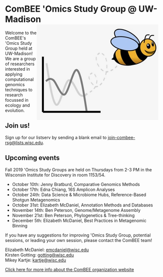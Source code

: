 # ComBEE 'Omics Study Group @ UW-Madison  <img align="right" width="400" src="https://github.com/ComBEE-UW-Madison/OmicsStudyGroup/blob/master/img/combee.jpg">

Welcome to the ComBEE's 'Omics Study Group held at UW-Madison! We are a group of researchers interested in applying computational genomics techniques to research focussed in ecology and evolution. 

## Join us!
Sign up for our listserv by sending a blank email to [join-combee-rsg@lists.wisc.edu](mailto:join-combee-rsg@lists.wisc.edu).

## Upcoming events
Fall 2019 'Omics Study Groups are held on Thursdays from 2-3 PM in the Wisconsin Institute for Discovery in room 1153/54. 

- October 10th: Jenny Bratburd, Comparative Genomics Methods
- October 17th: Edna Chiang, 16S Amplicon Analyses
- October 24th: Data Science & Microbiome Hubs, Reference-Based Shotgun Metagenomics
- October 31st: Elizabeth McDaniel, Annotation Methods and Databases
- November 14th: Ben Peterson, Genome/Metagenome Assembly
- November 21st: Ben Peterson, Phylogenetics & Tree-thinking
- December 5th: Elizabeth McDaniel, Best Practices in Metagenomic Binning

If you have any suggestions for improving 'Omics Study Group, potential sessions, or leading your own session, please contact the ComBEE team! 

Elizabeth McDaniel: emcdaniel@wisc.edu  
Kirsten Gotting: gotting@wisc.edu  
Mikey Kartje: kartje@wisc.edu  

[Click here for more info about the ComBEE organization website](https://combee-uw-madison.github.io/studyGroup/)


